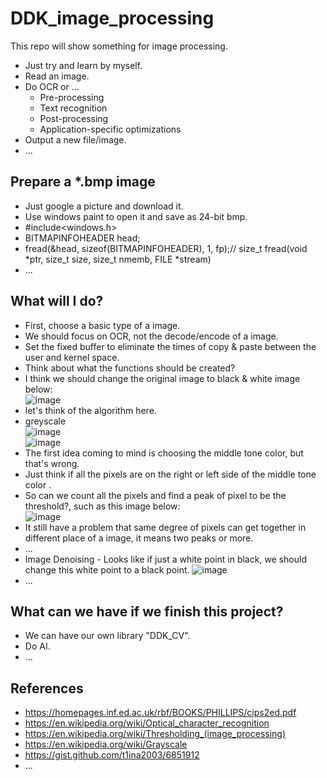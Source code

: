 # DDK_image_processing
This repo will show something for image processing. 
* Just try and learn by myself.
* Read an image. 
* Do OCR or ...
  * Pre-processing
  * Text recognition
  * Post-processing
  * Application-specific optimizations 
* Output a new file/image.
* ...
## Prepare a \*.bmp image
* Just google a picture and download it.
* Use windows paint to open it and save as 24-bit bmp.
* #include<windows.h>
* BITMAPINFOHEADER head;
* fread(&head, sizeof(BITMAPINFOHEADER), 1, fp);// size_t fread(void *ptr, size_t size, size_t nmemb, FILE *stream)
* ... 

## What will I do?
* First, choose a basic type of a image.
* We should focus on OCR, not the decode/encode of a image.
* Set the fixed buffer to eliminate the times of copy & paste between the user and kernel space.
* Think about what the functions should be created? 
* I think we should change the original image to black & white image below: <br>
![image](https://user-images.githubusercontent.com/67073582/124179100-e38d0280-dae4-11eb-8fc4-b53b04bccd0b.png) <br>
* let's think of the algorithm here.
* greyscale <br>
![image](https://user-images.githubusercontent.com/67073582/124598538-50165180-de97-11eb-9b64-0772149a21b6.png) <br>
![image](https://user-images.githubusercontent.com/67073582/124650637-83bf9e80-decc-11eb-9948-0cfd599d647e.png) <br>
* The first idea coming to mind is choosing the middle tone color, but that's wrong. 
* Just think if all the pixels are on the right or left side of the middle tone color .
* So can we count all the pixels and find a peak of pixel to be the threshold?, such as this image below: <br>
![image](https://user-images.githubusercontent.com/67073582/124599950-d0898200-de98-11eb-81f0-df71f5a52a54.png) <br>
* It still have a problem that same degree of pixels can get together in different place of a image, it means two peaks or more.
* ... <br>
* Image Denoising - Looks like if just a white point in black, we should change this white point to a black point.
![image](https://user-images.githubusercontent.com/67073582/124179799-e3413700-dae5-11eb-91dc-8e9242279b8a.png)
* ...


## What can we have if we finish this project?
* We can have our own library "DDK_CV".
* Do AI.
* ...

## References
* https://homepages.inf.ed.ac.uk/rbf/BOOKS/PHILLIPS/cips2ed.pdf
* https://en.wikipedia.org/wiki/Optical_character_recognition
* https://en.wikipedia.org/wiki/Thresholding_(image_processing)
* https://en.wikipedia.org/wiki/Grayscale
* https://gist.github.com/t1ina2003/6851912
* ... 
